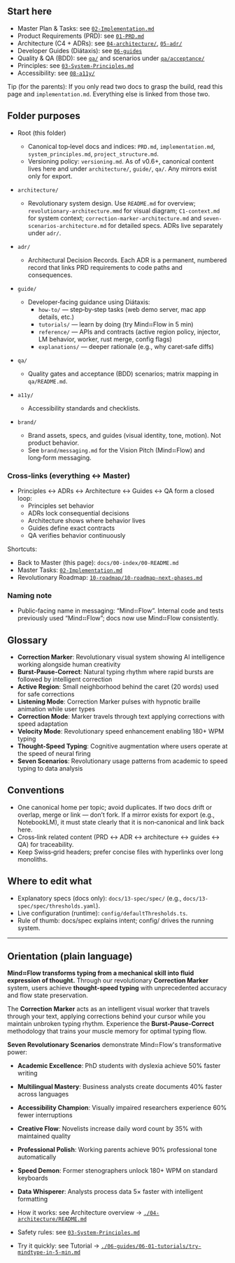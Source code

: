 <!--══════════════════════════════════════════════════════════
  ╔══════════════════════════════════════════════════════════════╗
  ║  ░  M A S T E R   D O C U M E N T  ░░░░░░░░░░░░░░░░░░░░░░░  ║
  ║                                                              ║
  ║   The authoritative, newcomer‑friendly entry point.          ║
  ║   Dense in facts, gentle in tone, with links to go deeper.   ║
  ║                                                              ║
  ║           ╌╌  P L A C E H O L D E R  ╌╌                      ║
  ║                                                              ║
  ║                                                              ║
  ║                                                              ║
  ║                                                              ║
  ╚══════════════════════════════════════════════════════════════╝
    • WHAT ▸ Master index + orientation for all documentation
    • WHY  ▸ One source of truth; everything links here and back
    • HOW  ▸ Short sections + cross‑links to deeper, canonical docs
-->

## Start here

- Master Plan & Tasks: see [`02-Implementation.md`](./02-implementation/02-Implementation.md)
- Product Requirements (PRD): see [`01-PRD.md`](./01-prd/01-PRD.md)
- Architecture (C4 + ADRs): see [`04-architecture/`](./04-architecture/), [`05-adr/`](./05-adr/)
- Developer Guides (Diátaxis): see [`06-guides`](./06-guides/)
- Quality & QA (BDD): see [`qa/`](./12-qa/qa/) and scenarios under [`qa/acceptance/`](./12-qa/qa/acceptance/)
- Principles: see [`03-System-Principles.md`](./03-system-principles/03-System-Principles.md)
- Accessibility: see [`08-a11y/`](./08-a11y/)

Tip (for the parents): If you only read two docs to grasp the build, read this page and `implementation.md`. Everything else is linked from those two.

## Folder purposes

- Root (this folder)
  - Canonical top‑level docs and indices: `PRD.md`, `implementation.md`, `system_principles.md`, `project_structure.md`.
  - Versioning policy: `versioning.md`. As of v0.6+, canonical content lives here and under `architecture/`, `guide/`, `qa/`. Any mirrors exist only for export.

- `architecture/`
  - Revolutionary system design. Use `README.md` for overview; `revolutionary-architecture.mmd` for visual diagram; `C1-context.md` for system context; `correction-marker-architecture.md` and `seven-scenarios-architecture.md` for detailed specs. ADRs live separately under `adr/`.

- `adr/`
  - Architectural Decision Records. Each ADR is a permanent, numbered record that links PRD requirements to code paths and consequences.

- `guide/`
  - Developer‑facing guidance using Diátaxis:
    - `how-to/` — step‑by‑step tasks (web demo server, mac app details, etc.)
    - `tutorials/` — learn by doing (try Mind⠶Flow in 5 min)
    - `reference/` — APIs and contracts (active region policy, injector, LM behavior, worker, rust merge, config flags)
    - `explanations/` — deeper rationale (e.g., why caret‑safe diffs)

- `qa/`
  - Quality gates and acceptance (BDD) scenarios; matrix mapping in `qa/README.md`.

- `a11y/`
  - Accessibility standards and checklists.

- `brand/`
  - Brand assets, specs, and guides (visual identity, tone, motion). Not product behavior.
  - See `brand/messaging.md` for the Vision Pitch (Mind⠶Flow) and long‑form messaging.


### Cross‑links (everything ↔ Master)

- Principles ↔ ADRs ↔ Architecture ↔ Guides ↔ QA form a closed loop:
  - Principles set behavior
  - ADRs lock consequential decisions
  - Architecture shows where behavior lives
  - Guides define exact contracts
  - QA verifies behavior continuously

Shortcuts:

- Back to Master (this page): `docs/00-index/00-README.md`
- Master Tasks: [`02-Implementation.md`](./02-implementation/02-Implementation.md)
- Revolutionary Roadmap: [`10-roadmap/10-roadmap-next-phases.md`](./10-roadmap/10-roadmap-next-phases.md)

### Naming note

- Public‑facing name in messaging: “Mind⠶Flow”. Internal code and tests previously used “Mind⠶Flow”; docs now use Mind⠶Flow consistently.

## Glossary

- **Correction Marker**: Revolutionary visual system showing AI intelligence working alongside human creativity
- **Burst-Pause-Correct**: Natural typing rhythm where rapid bursts are followed by intelligent correction
- **Active Region**: Small neighborhood behind the caret (20 words) used for safe corrections
- **Listening Mode**: Correction Marker pulses with hypnotic braille animation while user types
- **Correction Mode**: Marker travels through text applying corrections with speed adaptation
- **Velocity Mode**: Revolutionary speed enhancement enabling 180+ WPM typing
- **Thought-Speed Typing**: Cognitive augmentation where users operate at the speed of neural firing
- **Seven Scenarios**: Revolutionary usage patterns from academic to speed typing to data analysis

## Conventions

- One canonical home per topic; avoid duplicates. If two docs drift or overlap, merge or link — don’t fork. If a mirror exists for export (e.g., NotebookLM), it must state clearly that it is non‑canonical and link back here.
- Cross‑link related content (PRD ↔ ADR ↔ architecture ↔ guides ↔ QA) for traceability.
- Keep Swiss‑grid headers; prefer concise files with hyperlinks over long monoliths.

## Where to edit what

- Explanatory specs (docs only): `docs/13-spec/spec/` (e.g., `docs/13-spec/spec/thresholds.yaml`).
- Live configuration (runtime): `config/defaultThresholds.ts`.
- Rule of thumb: docs/spec explains intent; config/ drives the running system.

---

## Orientation (plain language)

**Mind⠶Flow transforms typing from a mechanical skill into fluid expression of thought.** Through our revolutionary **Correction Marker** system, users achieve **thought-speed typing** with unprecedented accuracy and flow state preservation. 

The **Correction Marker** acts as an intelligent visual worker that travels through your text, applying corrections behind your cursor while you maintain unbroken typing rhythm. Experience the **Burst-Pause-Correct** methodology that trains your muscle memory for optimal typing flow.

**Seven Revolutionary Scenarios** demonstrate Mind⠶Flow's transformative power:
- **Academic Excellence**: PhD students with dyslexia achieve 50% faster writing
- **Multilingual Mastery**: Business analysts create documents 40% faster across languages  
- **Accessibility Champion**: Visually impaired researchers experience 60% fewer interruptions
- **Creative Flow**: Novelists increase daily word count by 35% with maintained quality
- **Professional Polish**: Working parents achieve 90% professional tone automatically
- **Speed Demon**: Former stenographers unlock 180+ WPM on standard keyboards
- **Data Whisperer**: Analysts process data 5× faster with intelligent formatting

- How it works: see Architecture overview → [`./04-architecture/README.md`](./04-architecture/README.md)
- Safety rules: see [`03-System-Principles.md`](./03-system-principles/03-System-Principles.md)
- Try it quickly: see Tutorial → [`./06-guides/06-01-tutorials/try-mindtype-in-5-min.md`](./06-guides/06-01-tutorials/try-mindtype-in-5-min.md)


<!-- DOC META: VERSION=1.0 | UPDATED=2025-09-17T20:45:45Z -->

